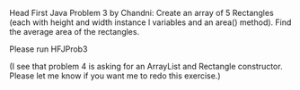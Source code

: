 Head First Java Problem 3 by Chandni:
Create an array of 5 Rectangles (each with height and width instance l variables and an area() method). Find the average area of the rectangles.

Please run HFJProb3

(I see that problem 4 is asking for an ArrayList and Rectangle constructor.  Please let me know if you want me to redo this exercise.)